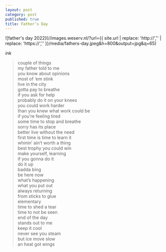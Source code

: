 ```yaml
---
layout: post
category: post
published: true
title: Father’s Day
---
```

![father's day 2022](//images.weserv.nl/?url={{ site.url | replace: 'http://','' | replace: 'https://','' }}/media/fathers-day.jpeg&h=800&output=jpg&q=65)
<!--more-->
<span class="date fr">*ink*<span><br>  
  
  
> couple of things  
> my father told to me  
> you know about opinions  
> most of ‘em stink  
> live in the city  
> gotta pay to breathe  
> if you ask for help  
> probably do it on your knees  
> you could work harder  
> than you knew what work could be  
> if you’re feeling tired  
> some time to stop and breathe  
> sorry has its place  
> better live without the need  
> first time is time to learn it  
> whinin’ ain’t worth a thing  
> best trophy you could win  
> make yourself, learning  
> if you gonna do it  
> do it up  
> badda bing  
> be here now  
> what’s happening  
> what you put out  
> always returning  
> from sticks to glue  
> elementary  
> time to shed a tear  
> time to not be seen  
> end of the day  
> stands out to me  
> keep it cool  
> never see you steam  
> but ice move slow  
> an heat got wings  
